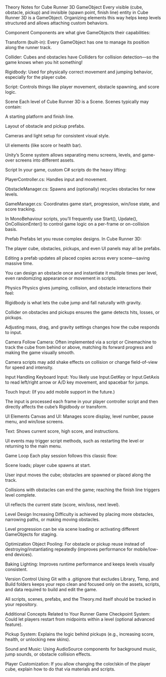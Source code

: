 Theory Notes for Cube Runner 3D
GameObject
Every visible (cube, obstacle, pickup) and invisible (spawn point, finish line) entity in Cube Runner 3D is a GameObject. Organizing elements this way helps keep levels structured and allows attaching custom behaviors.

Component
Components are what give GameObjects their capabilities:

Transform (built-in): Every GameObject has one to manage its position along the runner track.

Collider: Cubes and obstacles have Colliders for collision detection—so the game knows when you hit something!

Rigidbody: Used for physically correct movement and jumping behavior, especially for the player cube.

Script: Controls things like player movement, obstacle spawning, and score logic.

Scene
Each level of Cube Runner 3D is a Scene. Scenes typically may contain:

A starting platform and finish line.

Layout of obstacle and pickup prefabs.

Cameras and light setup for consistent visual style.

UI elements (like score or health bar).

Unity’s Scene system allows separating menu screens, levels, and game-over screens into different assets.

Script
In your game, custom C# scripts do the heavy lifting:

PlayerController.cs: Handles input and movement.

ObstacleManager.cs: Spawns and (optionally) recycles obstacles for new levels.

GameManager.cs: Coordinates game start, progression, win/lose state, and score tracking.

In MonoBehaviour scripts, you’ll frequently use Start(), Update(), OnCollisionEnter() to control game logic on a per-frame or on-collision basis.

Prefab
Prefabs let you reuse complex designs. In Cube Runner 3D:

The player cube, obstacles, pickups, and even UI panels may all be prefabs.

Editing a prefab updates all placed copies across every scene—saving massive time.

You can design an obstacle once and instantiate it multiple times per level, even randomizing appearance or movement in scripts.

Physics
Physics gives jumping, collision, and obstacle interactions their feel:

Rigidbody is what lets the cube jump and fall naturally with gravity.

Collider on obstacles and pickups ensures the game detects hits, losses, or pickups.

Adjusting mass, drag, and gravity settings changes how the cube responds to input.

Camera
Follow Camera: Often implemented via a script or Cinemachine to track the cube from behind or above, matching its forward progress and making the game visually smooth.

Camera scripts may add shake effects on collision or change field-of-view for speed and intensity.

Input Handling
Keyboard Input: You likely use Input.GetKey or Input.GetAxis to read left/right arrow or A/D key movement, and spacebar for jumps.

Touch Input: (If you add mobile support in the future.)

The input is processed each frame in your player controller script and then directly affects the cube’s Rigidbody or transform.

UI Elements
Canvas and UI: Manages score display, level number, pause menu, and win/lose screens.

Text: Shows current score, high score, and instructions.

UI events may trigger script methods, such as restarting the level or returning to the main menu.

Game Loop
Each play session follows this classic flow:

Scene loads; player cube spawns at start.

User input moves the cube; obstacles are spawned or placed along the track.

Collisions with obstacles can end the game; reaching the finish line triggers level complete.

UI reflects the current state (score, win/loss, next level).

Level Design
Increasing Difficulty is achieved by placing more obstacles, narrowing paths, or making moving obstacles.

Level progression can be via scene loading or activating different GameObjects for staging.

Optimization
Object Pooling: For obstacle or pickup reuse instead of destroying/instantiating repeatedly (improves performance for mobile/low-end devices).

Baking Lighting: Improves runtime performance and keeps levels visually consistent.

Version Control
Using Git with a .gitignore that excludes Library, Temp, and Build folders keeps your repo clean and focused only on the assets, scripts, and data required to build and edit the game.

All scripts, scenes, prefabs, and the Theory.md itself should be tracked in your repository.

Additional Concepts Related to Your Runner Game
Checkpoint System: Could let players restart from midpoints within a level (optional advanced feature).

Pickup System: Explains the logic behind pickups (e.g., increasing score, health, or unlocking new skins).

Sound and Music: Using AudioSource components for background music, jump sounds, or obstacle collision effects.

Player Customization: If you allow changing the color/skin of the player cube, explain how to do that via materials and scripts.